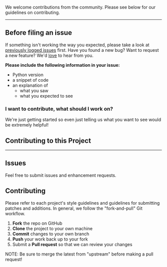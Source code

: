 We welcome contributions from the community. Please see below for our guidelines on contributing.

---

## Before filing an issue

If something isn't working the way you expected, please take a look at [previously logged issues](https://github.com/UNStats/DevInfoToDSD/issues/) first.  Have you found a new bug?  Want to request a new feature?  We'd [love](https://github.com/UNStats/DevInfoToDSD/issues/new) to hear from you.

**Please include the following information in your issue:**
* Python version
* a snippet of code
* an explanation of
  * what you saw
  * what you expected to see

### I want to contribute, what should I work on?

We're just getting started so even just telling us what you want to see would be extremely helpful!

## Contributing to this Project
---

Issues
------

Feel free to submit issues and enhancement requests.

Contributing
------------

Please refer to each project's style guidelines and guidelines for submitting patches and additions. In general, we follow the "fork-and-pull" Git workflow.

 1. **Fork** the repo on GitHub
 2. **Clone** the project to your own machine
 3. **Commit** changes to your own branch
 4. **Push** your work back up to your fork
 5. Submit a **Pull request** so that we can review your changes

 NOTE: Be sure to merge the latest from "upstream" before making a pull request!